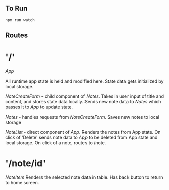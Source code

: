 ## To Run

`npm run watch`

## Routes

# '/' 

*App* 

All runtime app state is held and modified here. State data gets initialized by local storage.  

*NoteCreateForm* - child component of *Notes*. Takes in user input of title and content, and stores state data locally. Sends new note data to *Notes* which passes it to *App* to update state. 

*Notes* - handles requests from *NoteCreateForm*. Saves new notes to local storage

*NoteList* - direct component of *App*. Renders the notes from App state. On click of 'Delete' sends note data to *App* to be deleted from App state and local storage. On click of a note, routes to /note.

# '/note/id' 

*NoteItem* Renders the selected note data in table. Has back button to return to home screen.

